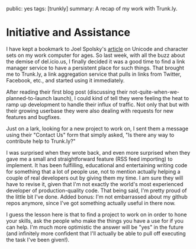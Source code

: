 public: yes
tags: [trunkly]
summary: A recap of my work with Trunk.ly.

# Initiative and Assistance

I have kept a bookmark to Joel Spolsky's [article](http://www.joelonsoftware.com/articles/Unicode.html) on Unicode and character sets on my work computer for ages. So last week, with all the buzz about the demise of del.icio.us, I finally decided it was a good time to find a link manager service to have a persistent place for such things. That brought me to Trunk.ly, a link aggregation service that pulls in links from Twitter, Facebook, etc., and started using it immediately.

After reading their first blog post (discussing their not-quite-when-we-planned-to-launch launch), I could kind of tell they were feeling the heat to ramp up development to handle their influx of traffic. Not only that but with their growing userbase they were also dealing with requests for new features and bugfixes.

Just on a lark, looking for a new project to work on, I sent them a message using their "Contact Us" form that simply asked, "Is there any way to contribute help to Trunk.ly?"

I was surprised when they wrote back, and even more surprised when they gave me a small and straightforward feature (RSS feed importing) to implement. It has been fulfilling, educational and entertaining writing code for something that a lot of people use, not to mention actually helping a couple of real developers out by giving them my time. I am sure they will have to revise it, given that I'm not exactly the world's most experienced developer of production-quality code. That being said, I'm pretty proud of the little bit I've done. Added bonus: I'm not embarrassed about my github repos anymore, since I've got something actually useful in there now.

I guess the lesson here is that to find a project to work on in order to hone your skills, ask the people who make the things you have a use for if you can help. I'm much more optimistic the answer will be "yes" in the future (and infinitely more confident that I'll actually be able to pull off executing the task I've been given!).
